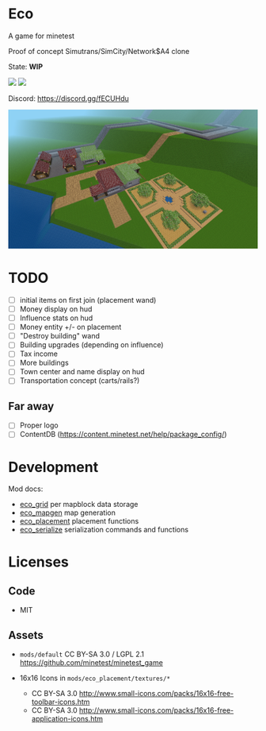 # Eco

A game for minetest

Proof of concept Simutrans/SimCity/Network$A4 clone

State: **WIP**

![](https://github.com/eco-game/eco/workflows/luacheck/badge.svg)
![](https://github.com/eco-game/eco/workflows/integration-test/badge.svg)

Discord: https://discord.gg/fECUHdu

<img src="./screenshot.png"/>

# TODO


* [ ] initial items on first join (placement wand)
* [ ] Money display on hud
* [ ] Influence stats on hud
* [ ] Money entity +/- on placement
* [ ] "Destroy building" wand
* [ ] Building upgrades (depending on influence)
* [ ] Tax income
* [ ] More buildings
* [ ] Town center and name display on hud
* [ ] Transportation concept (carts/rails?)

## Far away

* [ ] Proper logo
* [ ] ContentDB (https://content.minetest.net/help/package_config/)

# Development

Mod docs:

* [eco_grid](./mods/eco_grid/readme.md) per mapblock data storage
* [eco_mapgen](./mods/eco_mapgen/readme.md) map generation
* [eco_placement](./mods/eco_placement/readme.md) placement functions
* [eco_serialize](./mods/eco_serialize/readme.md) serialization commands and functions

# Licenses

## Code

* MIT


## Assets

* `mods/default` CC BY-SA 3.0 / LGPL 2.1 https://github.com/minetest/minetest_game

* 16x16 Icons in `mods/eco_placement/textures/*`
  * CC BY-SA 3.0 http://www.small-icons.com/packs/16x16-free-toolbar-icons.htm
  * CC BY-SA 3.0 http://www.small-icons.com/packs/16x16-free-application-icons.htm
